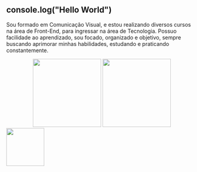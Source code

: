 ## console.log("Hello World")

Sou formado em Comunicação Visual, e estou realizando diversos cursos na área de Front-End, para ingressar na área de Tecnologia. 
Possuo facilidade ao aprendizado, sou focado, organizado e objetivo, sempre buscando aprimorar minhas habilidades, estudando e praticando constantemente.
<br>
<div align="center">
<img height="180em" src="https://github-readme-stats.vercel.app/api?username=GustavoCMonteiro&show_icons=true&theme=dark"/>
<img height="180em" src="https://github-readme-stats.vercel.app/api/top-langs/?username=GustavoCMonteiro&layout=compact"/>
</div>

<img width="100em" src="https://img.shields.io/badge/HTML5-E34F26?style=for-the-badge&logo=html5&logoColor=white"/>
